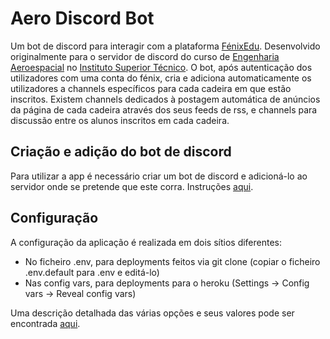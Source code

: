 # Aero Discord Bot
Um bot de discord para interagir com a plataforma [FénixEdu](https://fenixedu.org/). Desenvolvido originalmente para o servidor de discord do curso de [Engenharia Aeroespacial](https://fenix.tecnico.ulisboa.pt/cursos/meaer) no [Instituto Superior Técnico](https://tecnico.ulisboa.pt/).
O bot, após autenticação dos utilizadores com uma conta do fénix, cria e adiciona automaticamente os utilizadores a channels específicos para cada cadeira em que estão inscritos. Existem channels dedicados à postagem automática de anúncios da página de cada cadeira através dos seus feeds de rss, e channels para discussão entre os alunos inscritos em cada cadeira.

## Criação e adição do bot de discord
Para utilizar a app é necessário criar um bot de discord e adicioná-lo ao servidor onde se pretende que este corra. Instruções [aqui]().

## Configuração
A configuração da aplicação é realizada em dois sítios diferentes:
* No ficheiro .env, para deployments feitos via git clone (copiar o ficheiro .env.default para .env e editá-lo)
* Nas config vars, para deployments para o heroku (Settings -> Config vars -> Reveal config vars)

Uma descrição detalhada das várias opções e seus valores pode ser encontrada [aqui](https://github.com/guipenedo/aero-discord-bot/wiki/Configura%C3%A7%C3%A3o).